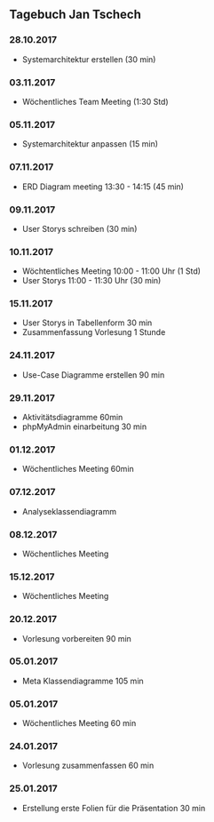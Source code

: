 ## Tagebuch Jan Tschech

### 28.10.2017
- Systemarchitektur erstellen (30 min)

### 03.11.2017
- Wöchentliches Team Meeting (1:30 Std)

### 05.11.2017
- Systemarchitektur anpassen (15 min)

### 07.11.2017 
- ERD Diagram meeting 13:30 - 14:15 (45 min)

### 09.11.2017
- User Storys schreiben (30 min)

### 10.11.2017
- Wöchtentliches Meeting 	10:00 - 11:00 Uhr (1 Std)
- User Storys  				11:00 - 11:30 Uhr (30 min)

### 15.11.2017
- User Storys in Tabellenform 	30 min
- Zusammenfassung Vorlesung 1 Stunde

### 24.11.2017
- Use-Case Diagramme erstellen	90 min

### 29.11.2017
- Aktivitätsdiagramme 60min
- phpMyAdmin einarbeitung 30 min

### 01.12.2017
- Wöchentliches Meeting 60min

### 07.12.2017
- Analyseklassendiagramm

### 08.12.2017
- Wöchentliches Meeting

### 15.12.2017
- Wöchentliches Meeting

### 20.12.2017
- Vorlesung vorbereiten 90 min

### 05.01.2017
- Meta Klassendiagramme 105 min

### 05.01.2017
- Wöchentliches Meeting 60 min

### 24.01.2017
- Vorlesung zusammenfassen 60 min

### 25.01.2017
- Erstellung erste Folien für die Präsentation 30 min
